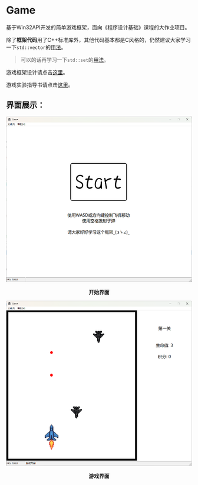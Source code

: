 # Game

基于Win32API开发的简单游戏框架，面向《程序设计基础》课程的大作业项目。

除了**框架代码**用了C++标准库外，其他代码基本都是C风格的，仍然建议大家学习一下`std::vector`的[用法](https://en.cppreference.com/w/cpp/container/vector.html)。

> 可以的话再学习一下`std::set`的[用法](https://en.cppreference.com/w/cpp/container/set.html)。

游戏框架设计请点击[这里](docs/design.md)。

游戏实验指导书请点击[这里](docs/instruct.md)。

## 界面展示：

![](docs/images/start.png)

<div style="font-weight:bold;text-align:center">开始界面</div>

![](docs/images/game.png)

<div style="font-weight:bold;text-align:center">游戏界面</div>
